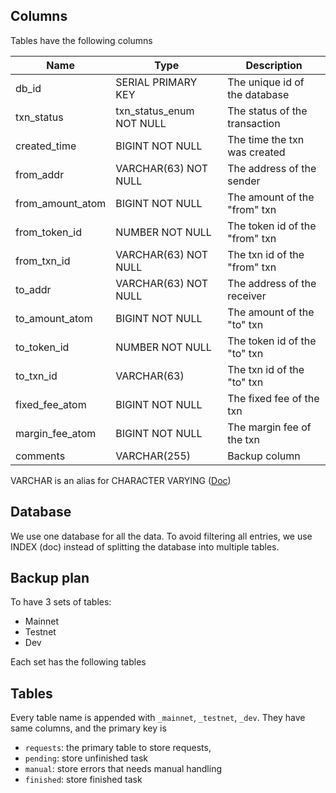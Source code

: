 ## Columns

Tables have the following columns

| Name             | Type                     | Description                    |
| ---------------- | ------------------------ | ------------------------------ |
| db_id            | SERIAL PRIMARY KEY       | The unique id of the database  |
| txn_status       | txn_status_enum NOT NULL | The status of the transaction  |
| created_time     | BIGINT NOT NULL          | The time the txn was created   |
| from_addr        | VARCHAR(63) NOT NULL     | The address of the sender      |
| from_amount_atom | BIGINT NOT NULL          | The amount of the "from" txn   |
| from_token_id    | NUMBER NOT NULL          | The token id of the "from" txn |
| from_txn_id      | VARCHAR(63) NOT NULL     | The txn id of the "from" txn   |
| to_addr          | VARCHAR(63) NOT NULL     | The address of the receiver    |
| to_amount_atom   | BIGINT NOT NULL          | The amount of the "to" txn     |
| to_token_id      | NUMBER NOT NULL          | The token id of the "to" txn   |
| to_txn_id        | VARCHAR(63)              | The txn id of the "to" txn     |
| fixed_fee_atom   | BIGINT NOT NULL          | The fixed fee of the txn       |
| margin_fee_atom  | BIGINT NOT NULL          | The margin fee of the txn      |
| comments         | VARCHAR(255)             | Backup column                  |

VARCHAR is an alias for CHARACTER VARYING ([Doc](https://www.postgresql.org/docs/current/datatype-character.html))

## Database

We use one database for all the data.
To avoid filtering all entries, we use INDEX (doc) instead of splitting the database into multiple tables.

## Backup plan

To have 3 sets of tables:

- Mainnet
- Testnet
- Dev

Each set has the following tables

## Tables

Every table name is appended with `_mainnet`, `_testnet`, `_dev`.
They have same columns, and the primary key is

- `requests`: the primary table to store requests,
- `pending`: store unfinished task
- `manual`: store errors that needs manual handling
- `finished`: store finished task
